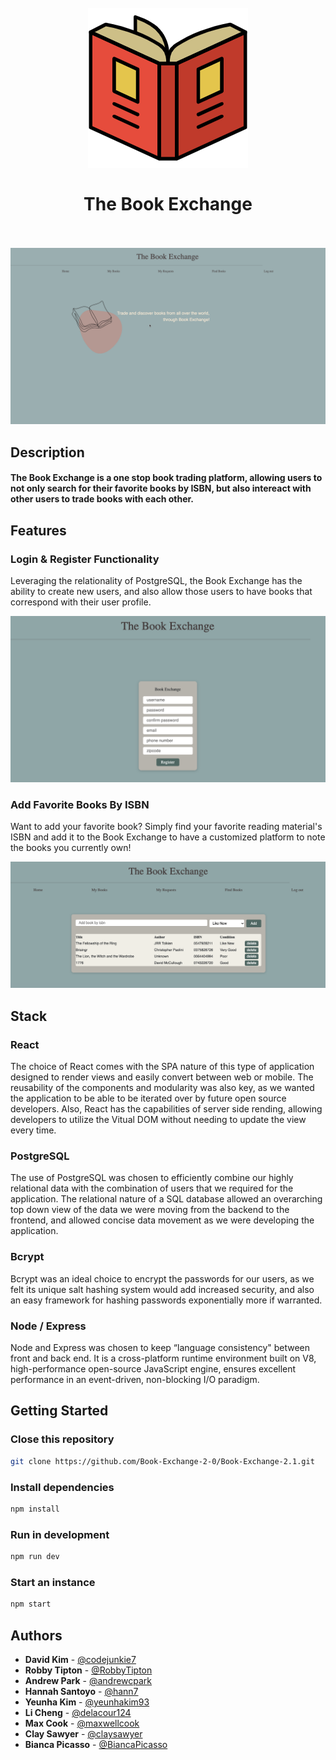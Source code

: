 <h1 align="center">
  <br>
    <img src="./images/book-4986.png">
    <br>
    <br>
  The Book Exchange
    <br>
  <br>
</h1>

<p align="center">
<img src="./images/official-bookExchange.gif">
</p>

## Description
<h4><strong>The Book Exchange is a one stop book trading platform, allowing users to not only search for their favorite books by ISBN, but also intereact with other users to trade books with each other.</strong></h4>

## Features

### Login & Register Functionality
Leveraging the relationality of PostgreSQL, the Book Exchange has the ability to create new users, and also allow those users to have books that correspond with their user profile. 

<p align="center">
<img src="./images/register.png" />
</p>

### Add Favorite Books By ISBN
Want to add your favorite book? Simply find your favorite reading material's ISBN and add it to the Book Exchange to have a customized platform to note the books you currently own!

<p align="center">
<img src="./images/findingBooks.png" />
</p>

## Stack

### React
The choice of React comes with the SPA nature of this type of application designed to render views and easily convert between web or mobile. The reusability of the components and modularity was also key, as we wanted the application to be able to be iterated over by future open source developers. Also, React has the capabilities of server side rending, allowing developers to utilize the Vitual DOM without needing to update the view every time. 

### PostgreSQL
The use of PostgreSQL was chosen to efficiently combine our highly relational data with the combination of users that we required for the application. The relational nature of a SQL database allowed an overarching top down view of the data we were moving from the backend to the frontend, and allowed concise data movement as we were developing the application. 

### Bcrypt
Bcrypt was an ideal choice to encrypt the passwords for our users, as we felt its unique salt hashing system would add increased security, and also an easy framework for hashing passwords exponentially more if warranted. 

### Node / Express
Node and Express was chosen to keep “language consistency" between front and back end. It is a cross-platform runtime environment built on V8, high-performance open-source JavaScript engine, ensures excellent performance in an event-driven, non-blocking I/O paradigm.

## Getting Started
### Close this repository
```bash
git clone https://github.com/Book-Exchange-2-0/Book-Exchange-2.1.git
```

### Install dependencies
```bash
npm install
```

### Run in development
```bash
npm run dev
```

### Start an instance
```bash
npm start
```

## <b>Authors</b>

- **David Kim** - [@codejunkie7](https://github.com/codejunkie7)
- **Robby Tipton** - [@RobbyTipton](https://github.com/RobbyTipton)
- **Andrew Park** - [@andrewcpark](https://github.com/andrewcpark)
- **Hannah Santoyo** - [@hann7](https://github.com/hann7)
- **Yeunha Kim** - [@yeunhakim93](https://github.com/yeunhakim93)
- **Li Cheng** - [@delacour124](https://github.com/delacour124)
- **Max Cook** - [@maxwellcook](https://github.com/maxwellcook)
- **Clay Sawyer** - [@claysawyer](https://github.com/claysawyer)
- **Bianca Picasso** - [@BiancaPicasso](https://github.com/BiancaPicasso)


